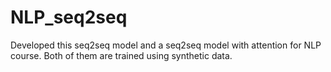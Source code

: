 # NLP_seq2seq
Developed this seq2seq model and a seq2seq model with attention for NLP course. Both of them are trained using synthetic data.
